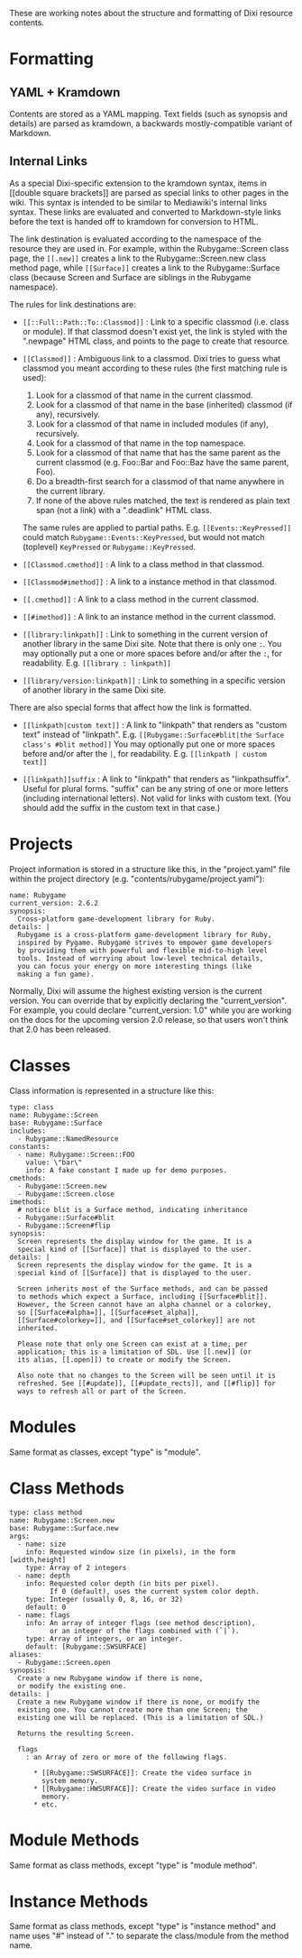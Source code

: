 
These are working notes about the structure and formatting of Dixi
resource contents.


Formatting
==========

YAML + Kramdown
---------------
    
Contents are stored as a YAML mapping. Text fields (such as synopsis
and details) are parsed as kramdown, a backwards mostly-compatible
variant of Markdown.

Internal Links
--------------

As a special Dixi-specific extension to the kramdown syntax, items in
[[double square brackets]] are parsed as special links to other pages
in the wiki. This syntax is intended to be similar to Mediawiki's
internal links syntax. These links are evaluated and converted to
Markdown-style links before the text is handed off to kramdown for
conversion to HTML.

The link destination is evaluated according to the namespace of the
resource they are used in. For example, within the Rubygame::Screen
class page, the `[[.new]]` creates a link to the Rubygame::Screen.new
class method page, while `[[Surface]]` creates a link to the
Rubygame::Surface class (because Screen and Surface are siblings in
the Rubygame namespace).

The rules for link destinations are:

* `[[::Full::Path::To::Classmod]]` :
  Link to a specific classmod (i.e. class or module). If that classmod
  doesn't exist yet, the link is styled with the ".newpage" HTML
  class, and points to the page to create that resource.

* `[[Classmod]]` :
  Ambiguous link to a classmod. Dixi tries to guess what classmod you
  meant according to these rules (the first matching rule is used):

  1. Look for a classmod of that name in the current classmod.
  2. Look for a classmod of that name in the base (inherited)
     classmod (if any), recursively.
  3. Look for a classmod of that name in included modules (if any),
     recursively.
  4. Look for a classmod of that name in the top namespace.
  5. Look for a classmod of that name that has the same parent as
     the current classmod (e.g. Foo::Bar and Foo::Baz have the same
     parent, Foo).
  6. Do a breadth-first search for a classmod of that name anywhere
     in the current library.
  7. If none of the above rules matched, the text is rendered as
     plain text span (not a link) with a ".deadlink" HTML class.

  The same rules are applied to partial paths. E.g.
  `[[Events::KeyPressed]]` could match `Rubygame::Events::KeyPressed`,
  but would not match (toplevel) `KeyPressed` or `Rubygame::KeyPressed`.
  
* `[[Classmod.cmethod]]` :
  A link to a class method in that classmod.

* `[[Classmod#imethod]]` :
  A link to a instance method in that classmod.

* `[[.cmethod]]` :
  A link to a class method in the current classmod.

* `[[#imethod]]` :
  A link to an instance method in the current classmod.

* `[[library:linkpath]]` :
  Link to something in the current version of another library in the
  same Dixi site. Note that there is only one `:`. You may optionally
  put a one or more spaces before and/or after the `:`, for readability.
  E.g. `[[library : linkpath]]`

* `[[library/version:linkpath]]` :
  Link to something in a specific version of another library in the
  same Dixi site.

There are also special forms that affect how the link is formatted.

* `[[linkpath|custom text]]` :
  A link to "linkpath" that renders as "custom text" instead of
  "linkpath". E.g. `[[Rubygame::Surface#blit|the Surface class's #blit
  method]]` You may optionally put one or more spaces before and/or
  after the `|`, for readability. E.g. `[[linkpath | custom text]]`

* `[[linkpath]]suffix` :
  A link to "linkpath" that renders as "linkpathsuffix". Useful for
  plural forms. "suffix" can be any string of one or more letters
  (including international letters). Not valid for links with custom
  text. (You should add the suffix in the custom text in that case.)

    
Projects
========

Project information is stored in a structure like this, in the
"project.yaml" file within the project directory (e.g.
"contents/rubygame/project.yaml"):

    name: Rubygame
    current_version: 2.6.2
    synopsis:
      Cross-platform game-development library for Ruby.
    details: |
      Rubygame is a cross-platform game-development library for Ruby,
      inspired by Pygame. Rubygame strives to empower game developers
      by providing them with powerful and flexible mid-to-high level
      tools. Instead of worrying about low-level technical details,
      you can focus your energy on more interesting things (like
      making a fun game).

Normally, Dixi will assume the highest existing version is the current
version. You can override that by explicitly declaring the
"current_version". For example, you could declare "current_version:
1.0" while you are working on the docs for the upcoming version 2.0
release, so that users won't think that 2.0 has been released.


Classes
=======

Class information is represented in a structure like this:

    type: class
    name: Rubygame::Screen
    base: Rubygame::Surface
    includes:
      - Rubygame::NamedResource
    constants:
      - name: Rubygame::Screen::FOO
        value: \"bar\"
        info: A fake constant I made up for demo purposes.
    cmethods:
      - Rubygame::Screen.new
      - Rubygame::Screen.close
    imethods:
      # notice blit is a Surface method, indicating inheritance
      - Rubygame::Surface#blit
      - Rubygame::Screen#flip
    synopsis:
      Screen represents the display window for the game. It is a
      special kind of [[Surface]] that is displayed to the user.
    details: |
      Screen represents the display window for the game. It is a
      special kind of [[Surface]] that is displayed to the user.

      Screen inherits most of the Surface methods, and can be passed
      to methods which expect a Surface, including [[Surface#blit]].
      However, the Screen cannot have an alpha channel or a colorkey,
      so [[Surface#alpha=]], [[Surface#set_alpha]],
      [[Surface#colorkey=]], and [[Surface#set_colorkey]] are not
      inherited.

      Please note that only one Screen can exist at a time, per
      application; this is a limitation of SDL. Use [[.new]] (or
      its alias, [[.open]]) to create or modify the Screen.

      Also note that no changes to the Screen will be seen until it is
      refreshed. See [[#update]], [[#update_rects]], and [[#flip]] for
      ways to refresh all or part of the Screen.
    

Modules
=======

Same format as classes, except "type" is "module".


Class Methods
=============
    
    type: class method
    name: Rubygame::Screen.new
    base: Rubygame::Surface.new
    args:
      - name: size
        info: Requested window size (in pixels), in the form [width,height]
        type: Array of 2 integers
      - name: depth
        info: Requested color depth (in bits per pixel).
              If 0 (default), uses the current system color depth. 
        type: Integer (usually 0, 8, 16, or 32)
        default: 0
      - name: flags
        info: An array of integer flags (see method description),
              or an integer of the flags combined with (`|`).
        type: Array of integers, or an integer.
        default: [Rubygame::SWSURFACE]
    aliases:
      - Rubygame::Screen.open
    synopsis:
      Create a new Rubygame window if there is none,
      or modify the existing one.
    details: |
      Create a new Rubygame window if there is none, or modify the
      existing one. You cannot create more than one Screen; the
      existing one will be replaced. (This is a limitation of SDL.)

      Returns the resulting Screen.

      flags
        : an Array of zero or more of the following flags.

          * [[Rubygame::SWSURFACE]]: Create the video surface in
            system memory.
          * [[Rubygame::HWSURFACE]]: Create the video surface in video
            memory.
          * etc.


Module Methods
==============

Same format as class methods, except "type" is "module method".


Instance Methods
================

Same format as class methods, except "type" is "instance method" and
name uses "#" instead of "." to separate the class/module from the
method name.
